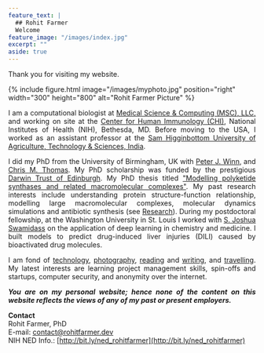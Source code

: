 ```yaml
---
feature_text: |
  ## Rohit Farmer
  Welcome
feature_image: "/images/index.jpg"
excerpt: ""
aside: true
---
```


Thank you for visiting my website.  

{% include figure.html image="/images/myphoto.jpg" position="right" width="300" height="800" alt="Rohit Farmer Picture" %}
<p style="text-align: justify;"> 
I am a computational biologist at <a href="https://www.mscweb.com" target="_blank">Medical Science & Computing (MSC), LLC,</a> and working on site at the <a href="https://chi.niaid.nih.gov" target="_blank">Center for Human Immunology (CHI)</a>, National Institutes of Health (NIH), Bethesda, MD. Before moving to the USA, I worked as an assistant professor at the <a href="http://shuats.edu.in/" target="_blank">Sam Higginbottom University of Agriculture, Technology & Sciences, India</a>.  
</p>

<p style="text-align: justify;"> 
I did my PhD from the University of Birmingham, UK with <a href="https://www.birmingham.ac.uk/staff/profiles/biosciences/winn-peter.aspx" target="_blank">Peter J. Winn</a>, and <a href="https://www.birmingham.ac.uk/staff/profiles/biosciences/thomas-chris.aspx" target="_blank">Chris M. Thomas</a>. My PhD scholarship was funded by the prestigious <a href="https://www.birmingham.ac.uk/postgraduate/funding/darwin-studentships.aspx" target="_blank">Darwin Trust of Edinburgh</a>. My PhD thesis titled <a href="https://etheses.bham.ac.uk/id/eprint/5909/" target="_blank">"Modelling polyketide synthases and related macromolecular complexes"</a>. My past research interests include understanding protein structure-function relationship, modelling large macromolecular complexes, molecular dynamics simulations and antibiotic synthesis (see <a href="https://rohitfarmer.github.io/research/">Research</a>). During my postdoctoral fellowship, at the Washington University in St. Louis I worked with <a href="http://swami.wustl.edu/" target="_blank">S. Joshua Swamidass</a> on the application of deep learning in chemistry and medicine. I built models to predict drug-induced liver injuries (DILI) caused by bioactivated drug molecules.  
</p>

<p style="text-align: justify;"> 
I am fond of <a href="https://dev.to/rohitfarmer" target="_blank">technology</a>, <a href="https://unsplash.com/@rohitfarmer" target="_blank">photography</a>, <a href="https://www.goodreads.com/user/show/82085648-rohit-farmer" target="_blank">reading</a> and <a href="https://medium.com/@rohitfarmer" target="_blank">writing</a>, and <a href="https://www.couchsurfing.com/people/rohitfarmer" target="_blank">travelling</a>. My latest interests are learning project management skills, spin-offs and startups, computer security, and anonymity over the internet.  
</p>

<p style="text-align: justify; font-style: italic; font-weight: bold;"> 
You are on my personal website; hence none of the content on this website reflects the views of any of my past or present employers.
</p>

**Contact**  
Rohit Farmer, PhD  
E-mail: [contact@rohitfarmer.dev](mailto:contact@rohitfarmer.dev)  
NIH NED Info.: [http://bit.ly/ned_rohitfarmer](http://bit.ly/ned_rohitfarmer)
